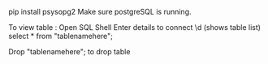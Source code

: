 pip install psysopg2
Make sure postgreSQL is running.

To view table :
Open SQL Shell
Enter details to connect
\d (shows table list)
select * from "tablenamehere";

Drop "tablenamehere"; to drop table
